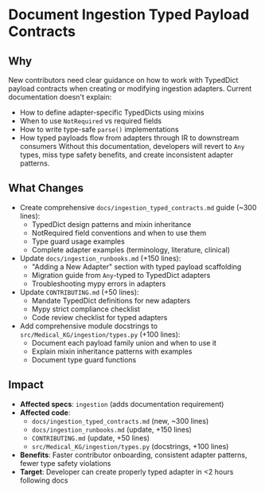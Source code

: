 # Document Ingestion Typed Payload Contracts

## Why

New contributors need clear guidance on how to work with TypedDict payload contracts when creating or modifying ingestion adapters. Current documentation doesn't explain:

- How to define adapter-specific TypedDicts using mixins
- When to use `NotRequired` vs required fields
- How to write type-safe `parse()` implementations
- How typed payloads flow from adapters through IR to downstream consumers
Without this documentation, developers will revert to `Any` types, miss type safety benefits, and create inconsistent adapter patterns.

## What Changes

- Create comprehensive `docs/ingestion_typed_contracts.md` guide (~300 lines):
  - TypedDict design patterns and mixin inheritance
  - NotRequired field conventions and when to use them
  - Type guard usage examples
  - Complete adapter examples (terminology, literature, clinical)
- Update `docs/ingestion_runbooks.md` (+150 lines):
  - "Adding a New Adapter" section with typed payload scaffolding
  - Migration guide from `Any`-typed to TypedDict adapters
  - Troubleshooting mypy errors in adapters
- Update `CONTRIBUTING.md` (+50 lines):
  - Mandate TypedDict definitions for new adapters
  - Mypy strict compliance checklist
  - Code review checklist for typed adapters
- Add comprehensive module docstrings to `src/Medical_KG/ingestion/types.py` (+100 lines):
  - Document each payload family union and when to use it
  - Explain mixin inheritance patterns with examples
  - Document type guard functions

## Impact

- **Affected specs**: `ingestion` (adds documentation requirement)
- **Affected code**:
  - `docs/ingestion_typed_contracts.md` (new, ~300 lines)
  - `docs/ingestion_runbooks.md` (update, +150 lines)
  - `CONTRIBUTING.md` (update, +50 lines)
  - `src/Medical_KG/ingestion/types.py` (docstrings, +100 lines)
- **Benefits**: Faster contributor onboarding, consistent adapter patterns, fewer type safety violations
- **Target**: Developer can create properly typed adapter in <2 hours following docs
